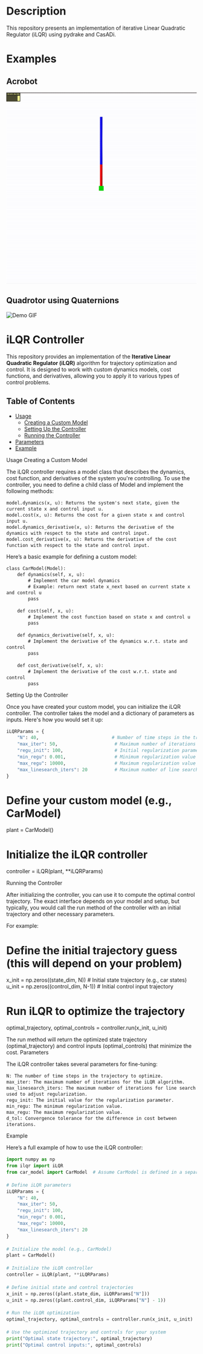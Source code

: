 # Description
This repository presents an implementation of iterative Linear Quadratic Regulator (iLQR) using pydrake and CasADi. 

# Examples

## Acrobot
![Demo GIF](https://github.com/malkstik/iLQR/blob/main/results/AcrobotiLQR.gif)
## Quadrotor using Quaternions
![Demo GIF](https://github.com/malkstik/iLQR/blob/main/results/https://github.com/malkstik/iLQR/blob/main/results/acrobot_exact_dynamics.gif)

# iLQR Controller

This repository provides an implementation of the **Iterative Linear Quadratic Regulator (iLQR)** algorithm for trajectory optimization and control. It is designed to work with custom dynamics models, cost functions, and derivatives, allowing you to apply it to various types of control problems.

## Table of Contents
- [Usage](#usage)
  - [Creating a Custom Model](#creating-a-custom-model)
  - [Setting Up the Controller](#setting-up-the-controller)
  - [Running the Controller](#running-the-controller)
- [Parameters](#parameters)
- [Example](#example)

Usage
Creating a Custom Model

The iLQR controller requires a model class that describes the dynamics, cost function, and derivatives of the system you're controlling. To use the controller, you need to define a child class of Model and implement the following methods:

    model.dynamics(x, u): Returns the system's next state, given the current state x and control input u.
    model.cost(x, u): Returns the cost for a given state x and control input u.
    model.dynamics_derivative(x, u): Returns the derivative of the dynamics with respect to the state and control input.
    model.cost_derivative(x, u): Returns the derivative of the cost function with respect to the state and control input.

Here’s a basic example for defining a custom model:

```
class CarModel(Model):
    def dynamics(self, x, u):
        # Implement the car model dynamics
        # Example: return next state x_next based on current state x and control u
        pass

    def cost(self, x, u):
        # Implement the cost function based on state x and control u
        pass

    def dynamics_derivative(self, x, u):
        # Implement the derivative of the dynamics w.r.t. state and control
        pass

    def cost_derivative(self, x, u):
        # Implement the derivative of the cost w.r.t. state and control
        pass
```
Setting Up the Controller

Once you have created your custom model, you can initialize the iLQR controller. The controller takes the model and a dictionary of parameters as inputs. Here's how you would set it up:
```python
iLQRParams = {
    "N": 40,                           # Number of time steps in the trajectory
    "max_iter": 50,                     # Maximum number of iterations for iLQR
    "regu_init": 100,                   # Initial regularization parameter
    "min_regu": 0.001,                  # Minimum regularization value
    "max_regu": 10000,                  # Maximum regularization value
    "max_linesearch_iters": 20          # Maximum number of line search iterations
}
```
# Define your custom model (e.g., CarModel)
plant = CarModel()

# Initialize the iLQR controller
controller = iLQR(plant, **iLQRParams)

Running the Controller

After initializing the controller, you can use it to compute the optimal control trajectory. The exact interface depends on your model and setup, but typically, you would call the run method of the controller with an initial trajectory and other necessary parameters.

For example:

# Define the initial trajectory guess (this will depend on your problem)
x_init = np.zeros((state_dim, N))  # Initial state trajectory (e.g., car states)
u_init = np.zeros((control_dim, N-1))  # Initial control input trajectory

# Run iLQR to optimize the trajectory
optimal_trajectory, optimal_controls = controller.run(x_init, u_init)

The run method will return the optimized state trajectory (optimal_trajectory) and control inputs (optimal_controls) that minimize the cost.
Parameters

The iLQR controller takes several parameters for fine-tuning:

    N: The number of time steps in the trajectory to optimize.
    max_iter: The maximum number of iterations for the iLQR algorithm.
    max_linesearch_iters: The maximum number of iterations for line search used to adjust regularization.
    regu_init: The initial value for the regularization parameter.
    min_regu: The minimum regularization value.
    max_regu: The maximum regularization value.
    d_tol: Convergence tolerance for the difference in cost between iterations.

Example

Here’s a full example of how to use the iLQR controller:
```python
import numpy as np
from ilqr import iLQR
from car_model import CarModel  # Assume CarModel is defined in a separate file

# Define iLQR parameters
iLQRParams = {
    "N": 40,
    "max_iter": 50,
    "regu_init": 100,
    "min_regu": 0.001,
    "max_regu": 10000,
    "max_linesearch_iters": 20
}

# Initialize the model (e.g., CarModel)
plant = CarModel()

# Initialize the iLQR controller
controller = iLQR(plant, **iLQRParams)

# Define initial state and control trajectories
x_init = np.zeros((plant.state_dim, iLQRParams["N"]))
u_init = np.zeros((plant.control_dim, iLQRParams["N"] - 1))

# Run the iLQR optimization
optimal_trajectory, optimal_controls = controller.run(x_init, u_init)

# Use the optimized trajectory and controls for your system
print("Optimal state trajectory:", optimal_trajectory)
print("Optimal control inputs:", optimal_controls)
```
